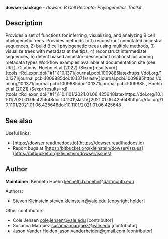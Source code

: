 **dowser-package** - *dowser: B Cell Receptor Phylogenetics Toolkit*

Description
--------------------

Provides a set of functions for inferring, visualizing, and analyzing B cell phylogenetic trees. Provides methods to 1) reconstruct unmutated ancestral sequences, 2) build B cell phylogenetic trees using multiple methods, 3) visualize trees with metadata at the tips, 4) reconstruct intermediate sequences, 5) detect biased ancestor-descendant relationships among metadata types Workflow examples available at documentation site (see URL). Citations: Hoehn et al (2022) \Sexpr[results=rd]{tools:::Rd_expr_doi("#1")}10.1371/journal.pcbi.1009885latexhttps://doi.org/10.1371/journal.pcbi.1009885doi:10.1371\slash{}journal.pcbi.1009885https://doi.org/10.1371/journal.pcbi.1009885doi:10.1371/journal.pcbi.1009885
, Hoehn et al (2021) \Sexpr[results=rd]{tools:::Rd_expr_doi("#1")}10.1101/2021.01.06.425648latexhttps://doi.org/10.1101/2021.01.06.425648doi:10.1101\slash{}2021.01.06.425648https://doi.org/10.1101/2021.01.06.425648doi:10.1101/2021.01.06.425648
.








See also
-------------------

Useful links:

+  [https://dowser.readthedocs.io](https://dowser.readthedocs.io)
+  Report bugs at [https://bitbucket.org/kleinstein/dowser/issues](https://bitbucket.org/kleinstein/dowser/issues)





Author
-------------------

**Maintainer**: Kenneth Hoehn [kenneth.b.hoehn@dartmouth.edu](kenneth.b.hoehn@dartmouth.edu)

Authors:

+  Steven Kleinstein [steven.kleinstein@yale.edu](steven.kleinstein@yale.edu) [copyright holder]


Other contributors:

+  Cole Jensen [cole.jensen@yale.edu](cole.jensen@yale.edu) [contributor]
+  Susanna Marquez [susanna.marquez@yale.edu](susanna.marquez@yale.edu) [contributor]
+  Jason Vander Heiden [jason.vanderheiden@gmail.com](jason.vanderheiden@gmail.com) [contributor]






